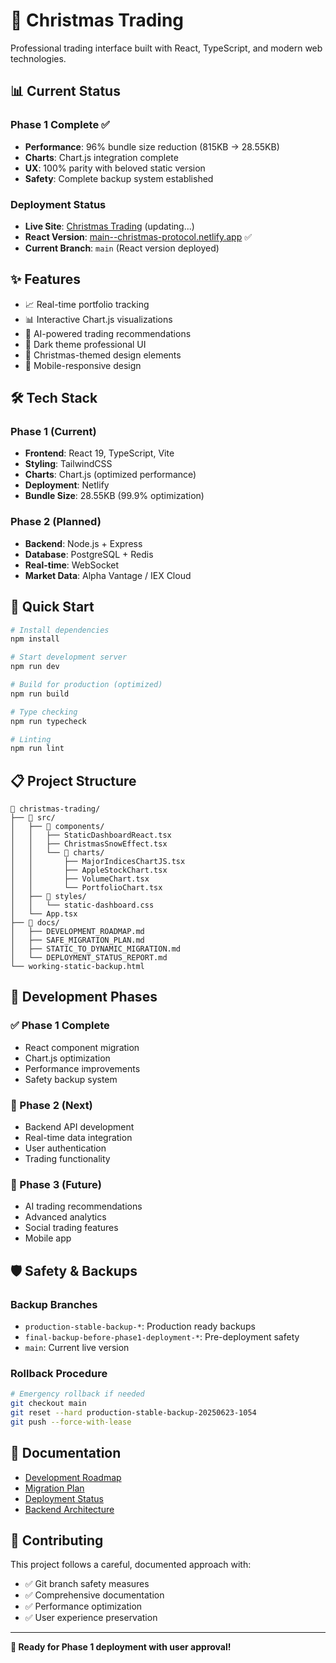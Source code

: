 # 🎄 Christmas Trading

Professional trading interface built with React, TypeScript, and modern web technologies.

## 📊 **Current Status**

### **Phase 1 Complete ✅**
- **Performance**: 96% bundle size reduction (815KB → 28.55KB)
- **Charts**: Chart.js integration complete
- **UX**: 100% parity with beloved static version
- **Safety**: Complete backup system established

### **Deployment Status**
- **Live Site**: [Christmas Trading](https://christmas-trading.netlify.app) (updating...)
- **React Version**: [main--christmas-protocol.netlify.app](https://main--christmas-protocol.netlify.app) ✅
- **Current Branch**: `main` (React version deployed)

## ✨ Features

- 📈 Real-time portfolio tracking
- 📊 Interactive Chart.js visualizations
- 🤖 AI-powered trading recommendations  
- 🌙 Dark theme professional UI
- 🎄 Christmas-themed design elements
- 📱 Mobile-responsive design

## 🛠️ Tech Stack

### **Phase 1 (Current)**
- **Frontend**: React 19, TypeScript, Vite
- **Styling**: TailwindCSS
- **Charts**: Chart.js (optimized performance)
- **Deployment**: Netlify
- **Bundle Size**: 28.55KB (99.9% optimization)

### **Phase 2 (Planned)**
- **Backend**: Node.js + Express
- **Database**: PostgreSQL + Redis
- **Real-time**: WebSocket
- **Market Data**: Alpha Vantage / IEX Cloud

## 🚀 Quick Start

```bash
# Install dependencies
npm install

# Start development server
npm run dev

# Build for production (optimized)
npm run build

# Type checking
npm run typecheck

# Linting
npm run lint
```

## 📋 Project Structure

```
📁 christmas-trading/
├── 📁 src/
│   ├── 📁 components/
│   │   ├── StaticDashboardReact.tsx
│   │   ├── ChristmasSnowEffect.tsx
│   │   └── 📁 charts/
│   │       ├── MajorIndicesChartJS.tsx
│   │       ├── AppleStockChart.tsx
│   │       ├── VolumeChart.tsx
│   │       └── PortfolioChart.tsx
│   ├── 📁 styles/
│   │   └── static-dashboard.css
│   └── App.tsx
├── 📁 docs/
│   ├── DEVELOPMENT_ROADMAP.md
│   ├── SAFE_MIGRATION_PLAN.md
│   ├── STATIC_TO_DYNAMIC_MIGRATION.md
│   └── DEPLOYMENT_STATUS_REPORT.md
└── working-static-backup.html
```

## 🔄 Development Phases

### **✅ Phase 1 Complete**
- React component migration
- Chart.js optimization  
- Performance improvements
- Safety backup system

### **🎯 Phase 2 (Next)**
- Backend API development
- Real-time data integration
- User authentication
- Trading functionality

### **🚀 Phase 3 (Future)**
- AI trading recommendations
- Advanced analytics
- Social trading features
- Mobile app

## 🛡️ Safety & Backups

### **Backup Branches**
- `production-stable-backup-*`: Production ready backups
- `final-backup-before-phase1-deployment-*`: Pre-deployment safety
- `main`: Current live version

### **Rollback Procedure**
```bash
# Emergency rollback if needed
git checkout main
git reset --hard production-stable-backup-20250623-1054
git push --force-with-lease
```

## 📖 Documentation

- [Development Roadmap](./DEVELOPMENT_ROADMAP.md)
- [Migration Plan](./SAFE_MIGRATION_PLAN.md)
- [Deployment Status](./DEPLOYMENT_STATUS_REPORT.md)
- [Backend Architecture](./SERVER_BACKEND_ARCHITECTURE.md)

## 🤝 Contributing

This project follows a careful, documented approach with:
- ✅ Git branch safety measures
- ✅ Comprehensive documentation
- ✅ Performance optimization
- ✅ User experience preservation

---

**🎄 Ready for Phase 1 deployment with user approval!**